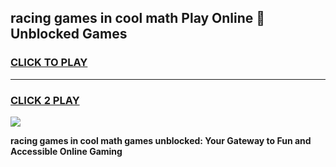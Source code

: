 
## racing games in cool math Play Online 👋 Unblocked Games
<h3>
<a href="https://news.freeplayer.one?title=racing_games_in_cool_math&ref=17CMG">CLICK TO PLAY</a></h3>
<hr>

<h3>
<a href="https://news.freeplayer.one?title=racing_games_in_cool_math&ref=17CMG">CLICK 2 PLAY</a>
  
</h3>

<a href="https://news.freeplayer.one?title=racing_games_in_cool_math&ref=17CMG/"><img src="https://clearcache.store/games.png"></a>


**racing games in cool math games unblocked: Your Gateway to Fun and Accessible Online Gaming**
